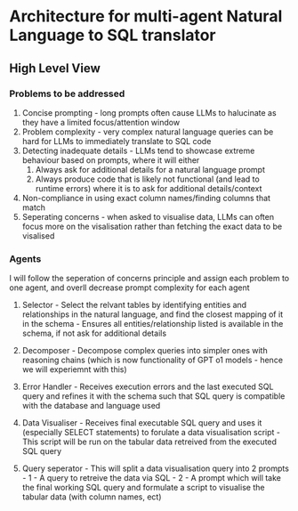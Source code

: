 # Architecture for multi-agent Natural Language to SQL translator

## High Level View

### Problems to be addressed
  1. Concise prompting - long prompts often cause LLMs to halucinate as they have a limited focus/attention window
  2. Problem complexity - very complex natural language queries can be hard for LLMs to immediately translate to SQL code
  3. Detecting inadequate details - LLMs tend to showcase extreme behaviour based on prompts, where it will either
     1. Always ask for additional details for a natural language prompt
     2. Always produce code that is likely not functional (and lead to runtime errors) where it is to ask for additional details/context
  4. Non-compliance in using exact column names/finding columns that match
  5. Seperating concerns - when asked to visualise data, LLMs can often focus more on the visalisation rather than fetching the exact data to be visalised

### Agents
I will follow the seperation of concerns principle and assign each problem to one agent, and overll decrease prompt complexity for each agent

  1. Selector 
    - Select the relvant tables by identifying entities and relationships in the natural language, and find the closest mapping of it in the schema
    - Ensures all entities/relationship listed is available in the schema, if not ask for additional details

  2. Decomposer
    - Decompose complex queries into simpler ones with reasoning chains (which is now functionality of GPT o1 models - hence we will experiemnt with this)
  
  3. Error Handler
    - Receives execution errors and the last executed SQL query and refines it with the schema such that SQL query is compatible with the database and language used
  
  4. Data Visualiser
    - Receives final executable SQL query and uses it (especially SELECT statements) to forulate a data visualisation script
    - This script will be run on the tabular data retreived from the executed SQL query
  
  5. Query seperator
    - This will split a data visualisation query into 2 prompts
    - 1 - A query to retreive the data via SQL
    - 2 - A prompt which will take the final working SQL query and formulate a script to visualise the tabular data (with column names, ect)